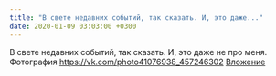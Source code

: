 ```yaml
---
title: "В свете недавних событий, так сказать. И, это даже..."
date: 2020-01-09 03:03:00 +0300
---
```


В свете недавних событий, так сказать. И, это даже не про меня.
Фотография
<a class="vk-attach" href="https://vk.com/photo41076938_457246302">https://vk.com/photo41076938_457246302</a>
<a class="vk-attach" href="https://vk.com/photo41076938_457246302">Вложение</a>
